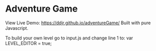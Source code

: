# Adventure Game

View Live Demo: https://ddjr.github.io/adventureGame/
Built with pure Javascript.

To build your own level go to input.js and change line 1 to:   var LEVEL_EDITOR = true;
